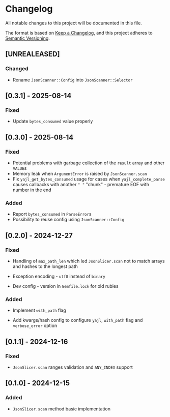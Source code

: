# Changelog

All notable changes to this project will be documented in this file.

The format is based on [Keep a Changelog](https://keepachangelog.com/en/1.1.0/),
and this project adheres to [Semantic Versioning](https://semver.org/spec/v2.0.0.html).

## [UNREALEASED]

### Changed

- Rename `JsonScanner::Config` into `JsonScanner::Selector`

## [0.3.1] - 2025-08-14

### Fixed

- Update `bytes_consumed` value properly

## [0.3.0] - 2025-08-14

### Fixed

- Potential problems with garbage collection of the `result` array and other `VALUE`s
- Memory leak when `ArgumentError` is raised by `JsonScanner.scan`
- Fix `yajl_get_bytes_consumed` usage for cases when `yajl_complete_parse` causes callbacks with another `" "` "chunk" - premature EOF with number in the end

### Added

- Report `bytes_consumed` in `ParseError`s
- Possibility to reuse config using `JsonScanner::Config`

## [0.2.0] - 2024-12-27

### Fixed

- Handling of `max_path_len` which led `JsonSlicer.scan` not to match arrays and hashes to the longest path

- Exception encoding - `utf8` instead of `binary`

- Dev config - version in `Gemfile.lock` for old rubies

### Added

- Implement `with_path` flag

- Add kwargs/hash config to configure `yajl`, `with_path` flag and `verbose_error` option

## [0.1.1] - 2024-12-16

### Fixed

- `JsonSlicer.scan` ranges validation and `ANY_INDEX` support

## [0.1.0] - 2024-12-15

### Added

- `JsonSlicer.scan` method basic implementation
